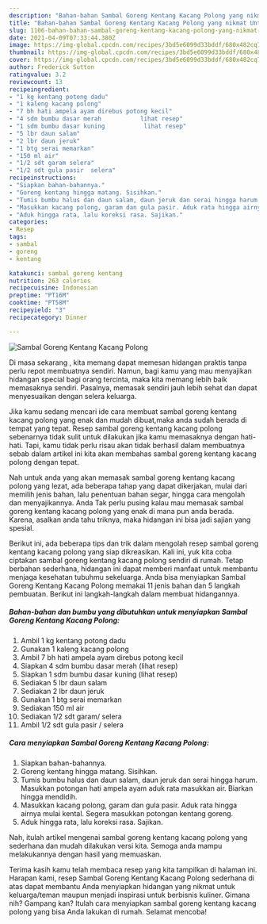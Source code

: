 ```yaml
---
description: "Bahan-bahan Sambal Goreng Kentang Kacang Polong yang nikmat Untuk Jualan"
title: "Bahan-bahan Sambal Goreng Kentang Kacang Polong yang nikmat Untuk Jualan"
slug: 1106-bahan-bahan-sambal-goreng-kentang-kacang-polong-yang-nikmat-untuk-jualan
date: 2021-04-09T07:33:44.380Z
image: https://img-global.cpcdn.com/recipes/3bd5e6099d33bddf/680x482cq70/sambal-goreng-kentang-kacang-polong-foto-resep-utama.jpg
thumbnail: https://img-global.cpcdn.com/recipes/3bd5e6099d33bddf/680x482cq70/sambal-goreng-kentang-kacang-polong-foto-resep-utama.jpg
cover: https://img-global.cpcdn.com/recipes/3bd5e6099d33bddf/680x482cq70/sambal-goreng-kentang-kacang-polong-foto-resep-utama.jpg
author: Frederick Sutton
ratingvalue: 3.2
reviewcount: 13
recipeingredient:
- "1 kg kentang potong dadu"
- "1 kaleng kacang polong"
- "7 bh hati ampela ayam direbus potong kecil"
- "4 sdm bumbu dasar merah           lihat resep"
- "1 sdm bumbu dasar kuning           lihat resep"
- "5 lbr daun salam"
- "2 lbr daun jeruk"
- "1 btg serai memarkan"
- "150 ml air"
- "1/2 sdt garam selera"
- "1/2 sdt gula pasir  selera"
recipeinstructions:
- "Siapkan bahan-bahannya."
- "Goreng kentang hingga matang. Sisihkan."
- "Tumis bumbu halus dan daun salam, daun jeruk dan serai hingga harum. Masukkan potongan hati ampela ayam aduk rata masukkan air. Biarkan hingga mendidih."
- "Masukkan kacang polong, garam dan gula pasir. Aduk rata hingga airnya mulai kental. Segera masukkan potongan kentang goreng."
- "Aduk hingga rata, lalu koreksi rasa. Sajikan."
categories:
- Resep
tags:
- sambal
- goreng
- kentang

katakunci: sambal goreng kentang 
nutrition: 263 calories
recipecuisine: Indonesian
preptime: "PT16M"
cooktime: "PT58M"
recipeyield: "3"
recipecategory: Dinner

---
```



![Sambal Goreng Kentang Kacang Polong](https://img-global.cpcdn.com/recipes/3bd5e6099d33bddf/680x482cq70/sambal-goreng-kentang-kacang-polong-foto-resep-utama.jpg)

Di masa  sekarang , kita memang dapat memesan hidangan praktis tanpa perlu repot membuatnya sendiri. Namun, bagi kamu yang mau menyajikan hidangan special bagi orang tercinta, maka kita memang lebih baik memasaknya sendiri. Pasalnya, memasak sendiri jauh lebih sehat dan dapat menyesuaikan dengan selera keluarga.

Jika kamu sedang mencari ide cara membuat sambal goreng kentang kacang polong yang enak dan mudah dibuat,maka anda sudah berada di tempat yang tepat. Resep sambal goreng kentang kacang polong  sebenarnya tidak sulit untuk dilakukan jika kamu memasaknya dengan hati-hati. Tapi, kamu tidak perlu risau akan tidak berhasil dalam membuatnya 
sebab dalam artikel ini kita akan membahas sambal goreng kentang kacang polong dengan tepat.  



Nah untuk anda yang akan memasak sambal goreng kentang kacang polong yang lezat, ada beberapa tahap yang dapat dikerjakan, mulai dari memilih jenis bahan, lalu penentuan bahan segar, hingga cara mengolah dan menyajikannya. Anda Tak perlu pusing kalau mau memasak sambal goreng kentang kacang polong yang enak di mana pun anda berada. Karena, asalkan anda  tahu triknya, maka hidangan ini bisa jadi sajian yang spesial.

Berikut ini, ada beberapa tips dan trik dalam mengolah resep sambal goreng kentang kacang polong yang siap dikreasikan. Kali ini, yuk kita coba ciptakan sambal goreng kentang kacang polong sendiri di rumah. Tetap berbahan sederhana, hidangan ini dapat memberi manfaat untuk membantu menjaga kesehatan tubuhmu sekeluarga. Anda bisa menyiapkan Sambal Goreng Kentang Kacang Polong memakai 11 jenis bahan dan 5 langkah pembuatan. Berikut ini langkah-langkah dalam membuat hidangannya.

<!--inarticleads1-->

##### Bahan-bahan dan bumbu yang dibutuhkan untuk menyiapkan Sambal Goreng Kentang Kacang Polong:

1. Ambil 1 kg kentang potong dadu
1. Gunakan 1 kaleng kacang polong
1. Ambil 7 bh hati ampela ayam direbus potong kecil
1. Siapkan 4 sdm bumbu dasar merah           (lihat resep)
1. Siapkan 1 sdm bumbu dasar kuning           (lihat resep)
1. Sediakan 5 lbr daun salam
1. Sediakan 2 lbr daun jeruk
1. Gunakan 1 btg serai memarkan
1. Sediakan 150 ml air
1. Sediakan 1/2 sdt garam/ selera
1. Ambil 1/2 sdt gula pasir / selera




<!--inarticleads2-->

##### Cara menyiapkan Sambal Goreng Kentang Kacang Polong:

1. Siapkan bahan-bahannya.
1. Goreng kentang hingga matang. Sisihkan.
1. Tumis bumbu halus dan daun salam, daun jeruk dan serai hingga harum. Masukkan potongan hati ampela ayam aduk rata masukkan air. Biarkan hingga mendidih.
1. Masukkan kacang polong, garam dan gula pasir. Aduk rata hingga airnya mulai kental. Segera masukkan potongan kentang goreng.
1. Aduk hingga rata, lalu koreksi rasa. Sajikan.




Nah, itulah artikel mengenai  sambal goreng kentang kacang polong  yang sederhana dan mudah dilakukan versi kita. Semoga anda mampu melakukannya dengan hasil yang memuaskan. 

Terima kasih kamu telah membaca resep yang kita tampilkan di halaman ini. Harapan kami, resep  Sambal Goreng Kentang Kacang Polong sederhana di atas dapat membantu Anda menyiapkan hidangan yang nikmat untuk keluarga/teman maupun menjadi inspirasi untuk berbisnis kuliner. Gimana nih? Gampang kan? Itulah cara menyiapkan sambal goreng kentang kacang polong yang bisa Anda lakukan di rumah. Selamat mencoba!

